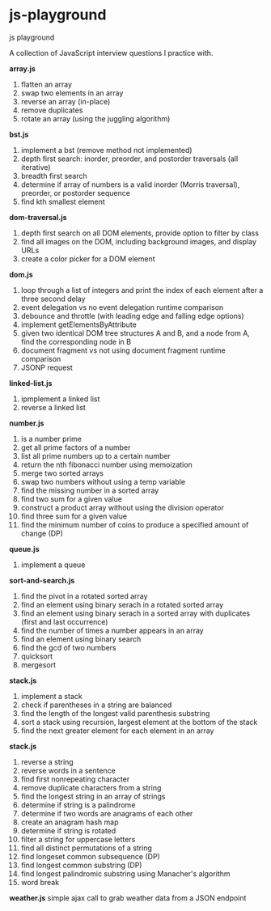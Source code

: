 # js-playground
js playground

A collection of JavaScript interview questions I practice with. 

**array.js**
1) flatten an array
2) swap two elements in an array
3) reverse an array (in-place)
4) remove duplicates 
5) rotate an array (using the juggling algorithm) 

**bst.js**
1) implement a bst (remove method not implemented)
2) depth first search: inorder, preorder, and postorder traversals (all iterative)
3) breadth first search
4) determine if array of numbers is a valid inorder (Morris traversal), preorder, or postorder sequence 
5) find kth smallest element

**dom-traversal.js**
1) depth first search on all DOM elements, provide option to filter by class
2) find all images on the DOM, including background images, and display URLs 
3) create a color picker for a DOM element

**dom.js**
1) loop through a list of integers and print the index of each element after a three second delay
2) event delegation vs no event delegation runtime comparison
3) debounce and throttle (with leading edge and falling edge options)
4) implement getElementsByAttribute
5) given two identical DOM tree structures A and B, and a node from A, find the corresponding node in B
6) document fragment vs not using document fragment runtime comparison
7) JSONP request

**linked-list.js**
1) ipmplement a linked list
2) reverse a linked list

**number.js**
1) is a number prime
2) get all prime factors of a number 
3) list all prime numbers up to a certain number
4) return the nth fibonacci number using memoization
5) merge two sorted arrays
6) swap two numbers without using a temp variable
7) find the missing number in a sorted array
8) find two sum for a given value
9) construct a product array without using the division operator
10) find three sum for a given value
11) find the minimum number of coins to produce a specified amount of change (DP)

**queue.js**
1) implement a queue

**sort-and-search.js**
1) find the pivot in a rotated sorted array
2) find an element using binary serach in a rotated sorted array
3) find an element using binary serach in a sorted array with duplicates (first and last occurrence)
4) find the number of times a number appears in an array
5) find an element using binary search
6) find the gcd of two numbers
7) quicksort
8) mergesort

**stack.js**
1) implement a stack
2) check if parentheses in a string are balanced
3) find the length of the longest valid parenthesis substring 
4) sort a stack using recursion, largest element at the bottom of the stack
5) find the next greater element for each element in an array

**stack.js**
1) reverse a string
2) reverse words in a sentence
3) find first nonrepeating character
4) remove duplicate characters from a string
5) find the longest string in an array of strings
6) determine if string is a palindrome
7) determine if two words are anagrams of each other
8) create an anagram hash map
9) determine if string is rotated
10) filter a string for uppercase letters
11) find all distinct permutations of a string
12) find longeset common subsequence (DP)
13) find longest common substring (DP)
14) find longest palindromic substring using Manacher's algorithm
15) word break

**weather.js** 
simple ajax call to grab weather data from a JSON endpoint
